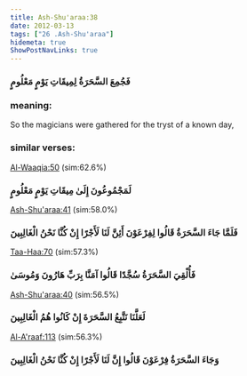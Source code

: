```yaml
---
title: Ash-Shu'araa:38
date: 2012-03-13
tags: ["26 .Ash-Shu'araa"]
hidemeta: true 
ShowPostNavLinks: true 
---
```

### فَجُمِعَ السَّحَرَةُ لِمِيقَاتِ يَوْمٍ مَعْلُومٍ
### meaning: 
So the magicians were gathered for the tryst of a known day,
### similar verses: 

[Al-Waaqia:50](/56/50) (sim:62.6%)

### لَمَجْمُوعُونَ إِلَىٰ مِيقَاتِ يَوْمٍ مَعْلُومٍ

[Ash-Shu'araa:41](/26/41) (sim:58.0%)

### فَلَمَّا جَاءَ السَّحَرَةُ قَالُوا لِفِرْعَوْنَ أَئِنَّ لَنَا لَأَجْرًا إِنْ كُنَّا نَحْنُ الْغَالِبِينَ

[Taa-Haa:70](/20/70) (sim:57.3%)

### فَأُلْقِيَ السَّحَرَةُ سُجَّدًا قَالُوا آمَنَّا بِرَبِّ هَارُونَ وَمُوسَىٰ

[Ash-Shu'araa:40](/26/40) (sim:56.5%)

### لَعَلَّنَا نَتَّبِعُ السَّحَرَةَ إِنْ كَانُوا هُمُ الْغَالِبِينَ

[Al-A'raaf:113](/7/113) (sim:56.3%)

### وَجَاءَ السَّحَرَةُ فِرْعَوْنَ قَالُوا إِنَّ لَنَا لَأَجْرًا إِنْ كُنَّا نَحْنُ الْغَالِبِينَ
